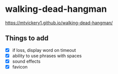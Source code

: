 # walking-dead-hangman

https://mtvickery1.github.io/walking-dead-hangman/

## Things to add

- [x] if loss, display word on timeout
- [x] ability to use phrases with spaces
- [x] sound effects
- [x] favicon